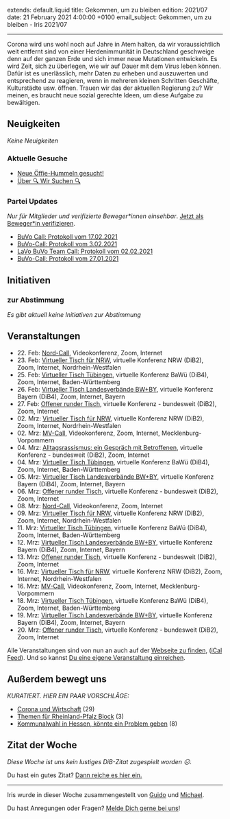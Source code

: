 
extends: default.liquid
title: Gekommen, um zu bleiben
edition: 2021/07
date: 21 February 2021 4:00:00 +0100
email_subject: Gekommen, um zu bleiben - Iris 2021/07

---
Corona wird uns wohl noch auf Jahre in Atem halten, da wir voraussichtlich weit entfernt sind von einer Herdenimmunität in Deutschland geschweige denn auf der ganzen Erde und sich immer neue Mutationen entwickeln.
Es wird Zeit, sich zu überlegen, wie wir auf Dauer mit dem Virus leben können. Dafür ist es unerlässlich, mehr Daten zu erheben und auszuwerten und entsprechend zu reagieren, wenn in mehreren kleinen Schritten Geschäfte, Kulturstädte usw. öffnen.
Trauen wir das der aktuellen Regierung zu? Wir meinen, es braucht neue sozial gerechte Ideen, um diese Aufgabe zu bewältigen.

## Neuigkeiten

_Keine Neuigkeiten_

### Aktuelle Gesuche

 - [Neue Öffie-Hummeln gesucht!](https://marktplatz.bewegung.jetzt/t/neue-oeffie-hummeln-gesucht/37345)
 - [Über 🔍 Wir Suchen 🔍](https://marktplatz.bewegung.jetzt/t/ueber-wir-suchen/8837)

### Partei Updates

_Nur für Mitglieder und verifizierte Beweger\*innen einsehbar_. [Jetzt als Beweger\*in verifizieren](https://bewegung.jetzt/bewegerin-werden/).

 - [BuVo Call: Protokoll vom 17.02.2021](https://marktplatz.bewegung.jetzt/t/buvo-call-protokoll-vom-17-02-2021/37355)
 - [BuVo-Call: Protokoll vom 3.02.2021](https://marktplatz.bewegung.jetzt/t/buvo-call-protokoll-vom-3-02-2021/37269)
 - [LaVo BuVo Team Call: Protokoll vom 02.02.2021](https://marktplatz.bewegung.jetzt/t/lavo-buvo-team-call-protokoll-vom-02-02-2021/37267)
 - [BuVo-Call: Protokoll vom 27.01.2021](https://marktplatz.bewegung.jetzt/t/buvo-call-protokoll-vom-27-01-2021/37245)

## Initiativen

### zur Abstimmung
_Es gibt aktuell keine Initiativen zur Abstimmung_

## Veranstaltungen

 - 22.&nbsp;Feb: [Nord-Call](https://bewegung.jetzt/veranstaltungen/nord-call-2021-02-22/), Videokonferenz, Zoom, Internet
 - 23.&nbsp;Feb: [Virtueller Tisch für NRW](https://bewegung.jetzt/veranstaltungen/virtueller-tisch-landesverbaende-bwby-2021-02-23/), virtuelle Konferenz NRW (DiB2), Zoom, Internet, Nordrhein-Westfalen
 - 25.&nbsp;Feb: [Virtueller Tisch Tübingen](https://bewegung.jetzt/veranstaltungen/virtueller-tisch-tuebingen-2021-02-25/), virtuelle Konferenz BaWü (DiB4), Zoom, Internet, Baden-Württemberg
 - 26.&nbsp;Feb: [Virtueller Tisch Landesverbände BW+BY](https://bewegung.jetzt/veranstaltungen/virtueller-tisch-landesverbaende-bwby-2-2021-02-26/), virtuelle Konferenz Bayern (DiB4), Zoom, Internet, Bayern
 - 27.&nbsp;Feb: [Offener runder Tisch](https://bewegung.jetzt/veranstaltungen/offener-runder-tisch-2021-02-27/), virtuelle Konferenz - bundesweit (DiB2), Zoom, Internet
 - 02.&nbsp;Mrz: [Virtueller Tisch für NRW](https://bewegung.jetzt/veranstaltungen/virtueller-tisch-landesverbaende-bwby-2021-03-02/), virtuelle Konferenz NRW (DiB2), Zoom, Internet, Nordrhein-Westfalen
 - 02.&nbsp;Mrz: [MV-Call](https://bewegung.jetzt/veranstaltungen/mv-call-2021-03-02/), Videokonferenz, Zoom, Internet, Mecklenburg-Vorpommern
 - 04.&nbsp;Mrz: [Alltagsrassismus: ein Gespräch mit Betroffenen](https://bewegung.jetzt/veranstaltungen/alltagsrassismus-gespraech-mit-betroffenen/), virtuelle Konferenz - bundesweit (DiB2), Zoom, Internet
 - 04.&nbsp;Mrz: [Virtueller Tisch Tübingen](https://bewegung.jetzt/veranstaltungen/virtueller-tisch-tuebingen-2021-03-04/), virtuelle Konferenz BaWü (DiB4), Zoom, Internet, Baden-Württemberg
 - 05.&nbsp;Mrz: [Virtueller Tisch Landesverbände BW+BY](https://bewegung.jetzt/veranstaltungen/virtueller-tisch-landesverbaende-bwby-2-2021-03-05/), virtuelle Konferenz Bayern (DiB4), Zoom, Internet, Bayern
 - 06.&nbsp;Mrz: [Offener runder Tisch](https://bewegung.jetzt/veranstaltungen/offener-runder-tisch-2021-03-06/), virtuelle Konferenz - bundesweit (DiB2), Zoom, Internet
 - 08.&nbsp;Mrz: [Nord-Call](https://bewegung.jetzt/veranstaltungen/nord-call-2021-03-08/), Videokonferenz, Zoom, Internet
 - 09.&nbsp;Mrz: [Virtueller Tisch für NRW](https://bewegung.jetzt/veranstaltungen/virtueller-tisch-landesverbaende-bwby-2021-03-09/), virtuelle Konferenz NRW (DiB2), Zoom, Internet, Nordrhein-Westfalen
 - 11.&nbsp;Mrz: [Virtueller Tisch Tübingen](https://bewegung.jetzt/veranstaltungen/virtueller-tisch-tuebingen-2021-03-11/), virtuelle Konferenz BaWü (DiB4), Zoom, Internet, Baden-Württemberg
 - 12.&nbsp;Mrz: [Virtueller Tisch Landesverbände BW+BY](https://bewegung.jetzt/veranstaltungen/virtueller-tisch-landesverbaende-bwby-2-2021-03-12/), virtuelle Konferenz Bayern (DiB4), Zoom, Internet, Bayern
 - 13.&nbsp;Mrz: [Offener runder Tisch](https://bewegung.jetzt/veranstaltungen/offener-runder-tisch-2021-03-13/), virtuelle Konferenz - bundesweit (DiB2), Zoom, Internet
 - 16.&nbsp;Mrz: [Virtueller Tisch für NRW](https://bewegung.jetzt/veranstaltungen/virtueller-tisch-landesverbaende-bwby-2021-03-16/), virtuelle Konferenz NRW (DiB2), Zoom, Internet, Nordrhein-Westfalen
 - 16.&nbsp;Mrz: [MV-Call](https://bewegung.jetzt/veranstaltungen/mv-call-2021-03-16/), Videokonferenz, Zoom, Internet, Mecklenburg-Vorpommern
 - 18.&nbsp;Mrz: [Virtueller Tisch Tübingen](https://bewegung.jetzt/veranstaltungen/virtueller-tisch-tuebingen-2021-03-18/), virtuelle Konferenz BaWü (DiB4), Zoom, Internet, Baden-Württemberg
 - 19.&nbsp;Mrz: [Virtueller Tisch Landesverbände BW+BY](https://bewegung.jetzt/veranstaltungen/virtueller-tisch-landesverbaende-bwby-2-2021-03-19/), virtuelle Konferenz Bayern (DiB4), Zoom, Internet, Bayern
 - 20.&nbsp;Mrz: [Offener runder Tisch](https://bewegung.jetzt/veranstaltungen/offener-runder-tisch-2021-03-20/), virtuelle Konferenz - bundesweit (DiB2), Zoom, Internet


Alle Veranstaltungen sind von nun an auch auf der [Webseite zu finden](https://bewegung.jetzt/veranstaltungen/), ([iCal Feed](https://bewegung.jetzt/?ical=1)). Und so kannst [Du eine eigene Veranstaltung einreichen](https://marktplatz.bewegung.jetzt/t/eine-veranstaltung-auf-der-webseite-einreichen/21379).


## Außerdem bewegt uns

_KURATIERT. HIER EIN PAAR VORSCHLÄGE:_
 - [Corona und Wirtschaft](https://marktplatz.bewegung.jetzt/t/corona-und-wirtschaft/37339) (29)
 - [Themen für Rheinland-Pfalz Block](https://marktplatz.bewegung.jetzt/t/themen-fuer-rheinland-pfalz-block/37352) (3)
 - [Kommunalwahl in Hessen, könnte ein Problem geben](https://marktplatz.bewegung.jetzt/t/kommunalwahl-in-hessen-koennte-ein-problem-geben/37350) (8)


## Zitat der Woche
_Diese Woche ist uns kein lustiges DiB-Zitat zugespielt worden ☹._

Du hast ein gutes Zitat? [Dann reiche es hier ein.](https://marktplatz.bewegung.jetzt/t/fortsetzung-lustige-dib-zitate/24431)


---

Iris wurde in dieser Woche zusammengestellt von [Guido](https://marktplatz.bewegung.jetzt/u/Guido/) und [Michael](https://marktplatz.bewegung.jetzt/u/MichaelVoss/).

Du hast Anregungen oder Fragen? [Melde Dich gerne bei uns](https://marktplatz.bewegung.jetzt/t/neu-iris-die-woechtliche-zusammenfasssung-zum-sonntagsbrunch/10990)!


